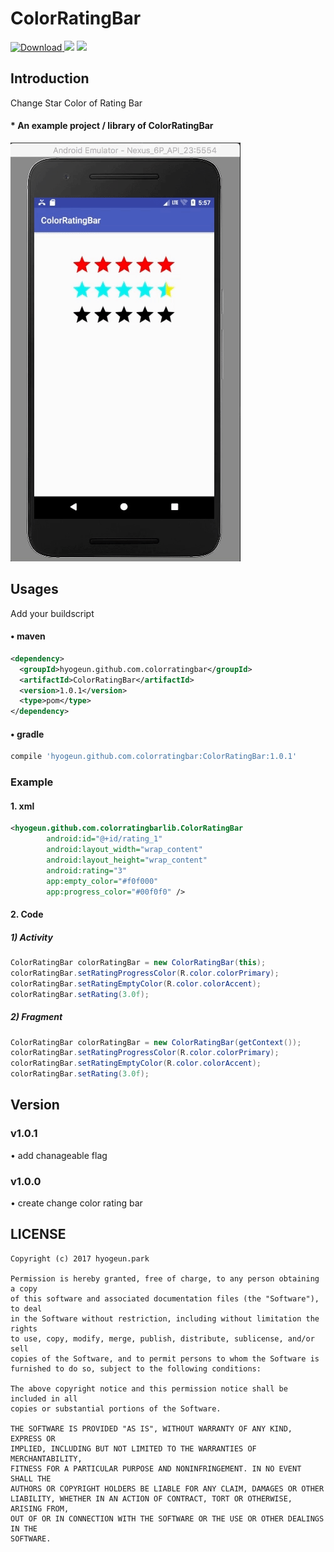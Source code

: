 # ColorRatingBar

[ ![Download](https://api.bintray.com/packages/hyogeunpark/maven/ColorRatingBar/images/download.svg) ](https://bintray.com/hyogeunpark/maven/ColorRatingBar/_latestVersion)
[![](https://img.shields.io/badge/minSdk-14-blue.svg)](https://developer.android.com/about/versions/android-4.0.html)
![](https://img.shields.io/badge/language-java-orange.svg)

## Introduction
Change Star Color of Rating Bar


#### * An example project / library of ColorRatingBar

![](assets/ColorRatingBar.gif)

## Usages

Add your buildscript
#### • maven
```xml
<dependency>
  <groupId>hyogeun.github.com.colorratingbar</groupId>
  <artifactId>ColorRatingBar</artifactId>
  <version>1.0.1</version>
  <type>pom</type>
</dependency>
```
#### • gradle
```groovy
compile 'hyogeun.github.com.colorratingbar:ColorRatingBar:1.0.1'
```


### Example
#### 1. xml
```xml
<hyogeun.github.com.colorratingbarlib.ColorRatingBar
        android:id="@+id/rating_1"
        android:layout_width="wrap_content"
        android:layout_height="wrap_content"
        android:rating="3"
        app:empty_color="#f0f000"
        app:progress_color="#00f0f0" />
```

#### 2. Code
  ##### 1) Activity
  ```java
  ColorRatingBar colorRatingBar = new ColorRatingBar(this);
  colorRatingBar.setRatingProgressColor(R.color.colorPrimary);
  colorRatingBar.setRatingEmptyColor(R.color.colorAccent);
  colorRatingBar.setRating(3.0f);
  ```
  ##### 2) Fragment
  ```java
  ColorRatingBar colorRatingBar = new ColorRatingBar(getContext());
  colorRatingBar.setRatingProgressColor(R.color.colorPrimary);
  colorRatingBar.setRatingEmptyColor(R.color.colorAccent);
  colorRatingBar.setRating(3.0f);
  ```
## Version
### v1.0.1
   • add chanageable flag
### v1.0.0
   • create change color rating bar

## LICENSE
```
Copyright (c) 2017 hyogeun.park

Permission is hereby granted, free of charge, to any person obtaining a copy
of this software and associated documentation files (the "Software"), to deal
in the Software without restriction, including without limitation the rights
to use, copy, modify, merge, publish, distribute, sublicense, and/or sell
copies of the Software, and to permit persons to whom the Software is
furnished to do so, subject to the following conditions:

The above copyright notice and this permission notice shall be included in all
copies or substantial portions of the Software.

THE SOFTWARE IS PROVIDED "AS IS", WITHOUT WARRANTY OF ANY KIND, EXPRESS OR
IMPLIED, INCLUDING BUT NOT LIMITED TO THE WARRANTIES OF MERCHANTABILITY,
FITNESS FOR A PARTICULAR PURPOSE AND NONINFRINGEMENT. IN NO EVENT SHALL THE
AUTHORS OR COPYRIGHT HOLDERS BE LIABLE FOR ANY CLAIM, DAMAGES OR OTHER
LIABILITY, WHETHER IN AN ACTION OF CONTRACT, TORT OR OTHERWISE, ARISING FROM,
OUT OF OR IN CONNECTION WITH THE SOFTWARE OR THE USE OR OTHER DEALINGS IN THE
SOFTWARE.
```
